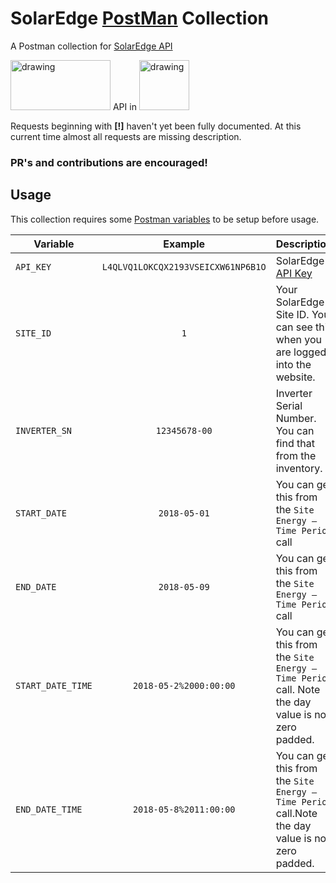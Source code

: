 # SolarEdge [PostMan](https://www.getpostman.com) Collection

A Postman collection for [SolarEdge API](https://www.solaredge.com/sites/default/files/se_monitoring_api.pdf)


<img src="https://www.solaredge.com/sites/default/files/logo.svg" alt="drawing" height="80" width="160"/> API in 
<img src="https://www.postman.com/assets/logos/postman-logo-stacked.svg" alt="drawing" height="80" width="80"/>

Requests beginning with **[!]** haven't yet been fully documented.
At this current time almost all requests are missing description.

### PR's and contributions are encouraged!

## Usage

This collection requires some [Postman variables](http://blog.getpostman.com/2014/02/20/using-variables-inside-postman-and-collection-runner/) to be setup before usage.

| Variable  |  Example | Description  |
|---|:-:|---|
| `API_KEY`  | `L4QLVQ1LOKCQX2193VSEICXW61NP6B1O` | SolarEdge [API Key](https://vimeo.com/253055015)  |
| `SITE_ID`  | `1` | Your SolarEdge Site ID. You can see this when you are logged into the website.  |
| `INVERTER_SN`  | `12345678-00`  | Inverter Serial Number. You can find that from the inventory.  |
| `START_DATE`  | `2018-05-01` | You can get this from the `Site Energy – Time Period` call  |
| `END_DATE` | `2018-05-09` | You can get this from the `Site Energy – Time Period` call  |
| `START_DATE_TIME`  | `2018-05-2%2000:00:00` | You can get this from the `Site Energy – Time Period` call. Note the day value is not zero padded.  |
| `END_DATE_TIME` | `2018-05-8%2011:00:00` | You can get this from the `Site Energy – Time Period` call.Note the day value is not zero padded.  |

